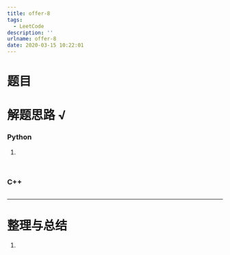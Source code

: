 ```yaml
---
title: offer-8
tags:
  - LeetCode
description: ''
urlname: offer-8
date: 2020-03-15 10:22:01
---
```


# 题目





# 解题思路 √

### Python

1. 

```python

```


```python

```



### C++

```cpp

```

---



# 整理与总结

1. 

